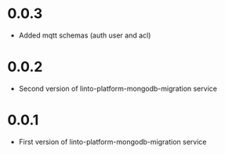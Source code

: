 # 0.0.3
- Added mqtt schemas (auth user and acl)

# 0.0.2
- Second version of linto-platform-mongodb-migration service

# 0.0.1
- First version of linto-platform-mongodb-migration service
